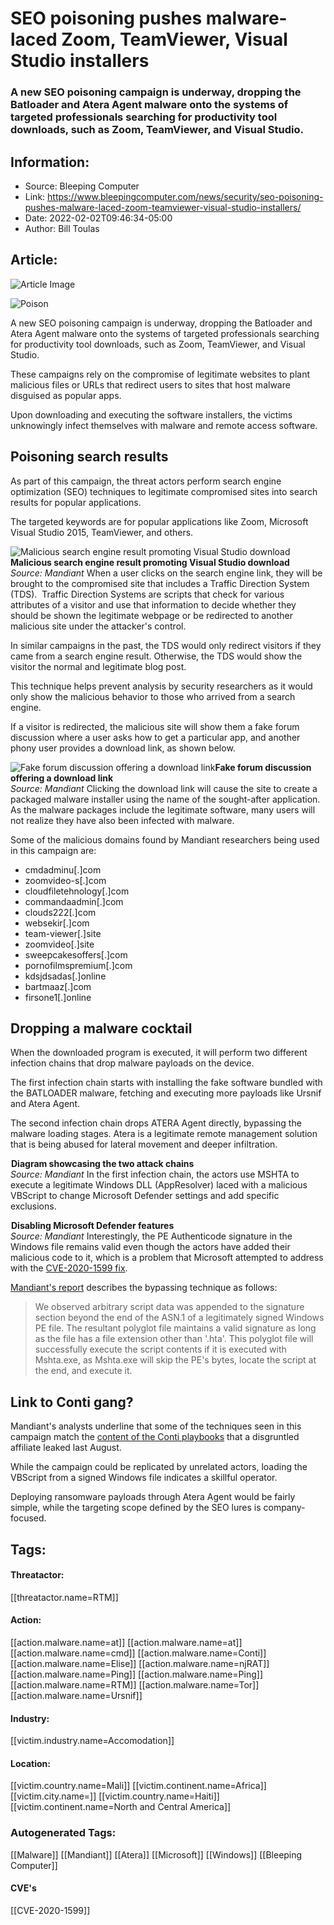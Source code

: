# SEO poisoning pushes malware-laced Zoom, TeamViewer, Visual Studio installers
### A new SEO poisoning campaign is underway, dropping the Batloader and Atera Agent malware onto the systems of targeted professionals searching for productivity tool downloads, such as Zoom, TeamViewer, and Visual Studio.

## Information:
+ Source: Bleeping Computer
+ Link: https://www.bleepingcomputer.com/news/security/seo-poisoning-pushes-malware-laced-zoom-teamviewer-visual-studio-installers/
+ Date: 2022-02-02T09:46:34-05:00
+ Author: Bill Toulas


## Article:
![Article Image](https://www.bleepstatic.com/content/hl-images/2021/10/28/poison.jpg)

![Poison](https://www.bleepstatic.com/content/hl-images/2021/10/28/poison.jpg)


A new SEO poisoning campaign is underway, dropping the Batloader and Atera Agent malware onto the systems of targeted professionals searching for productivity tool downloads, such as Zoom, TeamViewer, and Visual Studio.


These campaigns rely on the compromise of legitimate websites to plant malicious files or URLs that redirect users to sites that host malware disguised as popular apps.


Upon downloading and executing the software installers, the victims unknowingly infect themselves with malware and remote access software.


Poisoning search results
------------------------


As part of this campaign, the threat actors perform search engine optimization (SEO) techniques to legitimate compromised sites into search results for popular applications.


The targeted keywords are for popular applications like Zoom, Microsoft Visual Studio 2015, TeamViewer, and others.



![Malicious search engine result promoting Visual Studio download](https://www.bleepstatic.com/images/news/malware/attacks/seo-poisoning/seo-result.jpg)**Malicious search engine result promoting Visual Studio download**  
*Source: Mandiant*
When a user clicks on the search engine link, they will be brought to the compromised site that includes a Traffic Direction System (TDS).  Traffic Direction Systems are scripts that check for various attributes of a visitor and use that information to decide whether they should be shown the legitimate webpage or be redirected to another malicious site under the attacker's control.


In similar campaigns in the past, the TDS would only redirect visitors if they came from a search engine result. Otherwise, the TDS would show the visitor the normal and legitimate blog post.


This technique helps prevent analysis by security researchers as it would only show the malicious behavior to those who arrived from a search engine.


If a visitor is redirected, the malicious site will show them a fake forum discussion where a user asks how to get a particular app, and another phony user provides a download link, as shown below.



![Fake forum discussion offering a download link](https://www.bleepstatic.com/images/news/malware/attacks/seo-poisoning/fake-forum.jpg)**Fake forum discussion offering a download link**  
*Source: Mandiant*
Clicking the download link will cause the site to create a packaged malware installer using the name of the sought-after application. As the malware packages include the legitimate software, many users will not realize they have also been infected with malware.


Some of the malicious domains found by Mandiant researchers being used in this campaign are:


* cmdadminu[.]com
* zoomvideo-s[.]com
* cloudfiletehnology[.]com
* commandaadmin[.]com
* clouds222[.]com
* websekir[.]com
* team-viewer[.]site
* zoomvideo[.]site
* sweepcakesoffers[.]com
* pornofilmspremium[.]com
* kdsjdsadas[.]online
* bartmaaz[.]com
* firsone1[.]online

Dropping a malware cocktail
---------------------------


When the downloaded program is executed, it will perform two different infection chains that drop malware payloads on the device.


The first infection chain starts with installing the fake software bundled with the BATLOADER malware, fetching and executing more payloads like Ursnif and Atera Agent.


The second infection chain drops ATERA Agent directly, bypassing the malware loading stages. Atera is a legitimate remote management solution that is being abused for lateral movement and deeper infiltration.



![Diagram showcasing the two attack chains](data:image/gif;base64,R0lGODlhAQABAAAAACH5BAEKAAEALAAAAAABAAEAAAICTAEAOw==)**Diagram showcasing the two attack chains**  
*Source: Mandiant*
In the first infection chain, the actors use MSHTA to execute a legitimate Windows DLL (AppResolver) laced with a malicious VBScript to change Microsoft Defender settings and add specific exclusions.



![VBScript disabling Defender features](data:image/gif;base64,R0lGODlhAQABAAAAACH5BAEKAAEALAAAAAABAAEAAAICTAEAOw==)**Disabling Microsoft Defender features**  
*Source: Mandiant*
Interestingly, the PE Authenticode signature in the Windows file remains valid even though the actors have added their malicious code to it, which is a problem that Microsoft attempted to address with the [CVE-2020-1599 fix](https://msrc.microsoft.com/update-guide/vulnerability/CVE-2020-1599).


[Mandiant's report](https://www.mandiant.com/resources/seo-poisoning-batloader-atera) describes the bypassing technique as follows:



> 
> We observed arbitrary script data was appended to the signature section beyond the end of the ASN.1 of a legitimately signed Windows PE file. The resultant polyglot file maintains a valid signature as long as the file has a file extension other than '.hta'. This polyglot file will successfully execute the script contents if it is executed with Mshta.exe, as Mshta.exe will skip the PE's bytes, locate the script at the end, and execute it.
> 
> 
> 


Link to Conti gang?
-------------------


Mandiant's analysts underline that some of the techniques seen in this campaign match the [content of the Conti playbooks](https://www.bleepingcomputer.com/news/security/conti-ransomware-prioritizes-revenue-and-cyberinsurance-data-theft/) that a disgruntled affiliate leaked last August.


While the campaign could be replicated by unrelated actors, loading the VBScript from a signed Windows file indicates a skillful operator.


Deploying ransomware payloads through Atera Agent would be fairly simple, while the targeting scope defined by the SEO lures is company-focused.





## Tags:

#### Threatactor:
[[threatactor.name=RTM]]

#### Action:
[[action.malware.name=at]] [[action.malware.name=at]] [[action.malware.name=cmd]] [[action.malware.name=Conti]] [[action.malware.name=Elise]] [[action.malware.name=njRAT]] [[action.malware.name=Ping]] [[action.malware.name=Ping]] [[action.malware.name=RTM]] [[action.malware.name=Tor]] [[action.malware.name=Ursnif]]

#### Industry:
[[victim.industry.name=Accomodation]]

#### Location:
[[victim.country.name=Mali]] [[victim.continent.name=Africa]] [[victim.city.name=]] [[victim.country.name=Haiti]] [[victim.continent.name=North and Central America]]

### Autogenerated Tags:
[[Malware]] [[Mandiant]] [[Atera]] [[Microsoft]] [[Windows]] [[Bleeping Computer]]
#### CVE's
[[CVE-2020-1599]]

